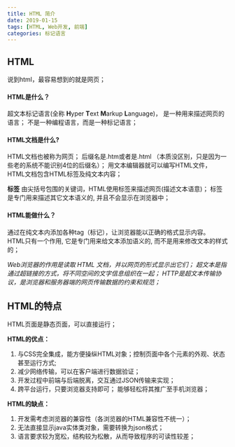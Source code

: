```yaml
---
title: HTML 简介
date: 2019-01-15
tags: [HTML, Web开发, 前端]
categories: 标记语言
---
```


## HTML
说到html，最容易想到的就是网页；

#### HTML是什么？
超文本标记语言(全称 **H**yper **T**ext **M**arkup **L**anguage)， 是一种用来描述网页的语言；
不是一种编程语言，而是一种标记语言；

####  HTML文档是什么?
HTML文档也被称为网页；
后缀名是.htm或者是.html （本质没区别，只是因为一些老的系统不能识别4位的后缀名）；
用文本编辑器就可以编写HTML文件，HTML文档包含HTML标签及纯文本内容；

**标签**
由尖括号包围的关键词，HTML使用标签来描述网页(描述文本语意)；
标签是专门用来描述其它文本语义的, 并且不会显示在浏览器中；

#### HTML能做什么？
通过在纯文本内添加各种tag（标记），让浏览器能以正确的格式显示内容。
HTML只有一个作用, 它是专门用来给文本添加语义的, 而不是用来修改文本的样式的；

*Web浏览器的作用是读取 HTML 文档，并以网页的形式显示出它们；*
*超文本是指通过超链接的方式，将不同空间的文字信息组织在一起；*
*HTTP是超文本传输协议，是浏览器和服务器端的网页传输数据的约束和规范；*


## HTML的特点
HTML页面是静态页面，可以直接运行；

**HTML的优点：**
1. 与CSS完全集成，能方便操纵HTML对象；控制页面中各个元素的外观、状态甚至运行方式;
2. 减少网络传输，可以在客户端进行数据验证；
3. 开发过程中前端与后端脱离，交互通过JSON传输来实现；
4. 跨平台运行，只要浏览器支持即可； 能够轻松将其推广至手机浏览器；

**HTML的缺点：**
1. 开发需考虑浏览器的兼容性（各浏览器的HTML兼容性不统一）；
2. 无法直接显示java实体类对象，需要转换为json格式；
3. 语言要求较为宽松，结构较为松散，从而导致程序的可读性较差；
